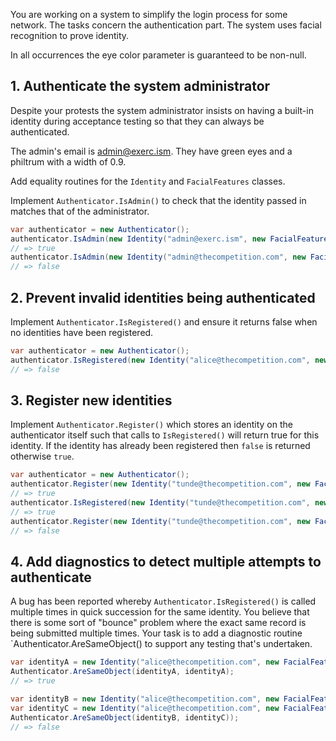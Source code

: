 You are working on a system to simplify the login process for some network. The tasks concern the authentication part. The system uses facial recognition to prove identity.

In all occurrences the eye color parameter is guaranteed to be non-null.

## 1. Authenticate the system administrator

Despite your protests the system administrator insists on having a built-in identity during acceptance testing so that they can always be authenticated.

The admin's email is admin@exerc.ism. They have green eyes and a philtrum with a width of 0.9.

Add equality routines for the `Identity` and `FacialFeatures` classes.

Implement `Authenticator.IsAdmin()` to check that the identity passed in matches that of the administrator.

```csharp
var authenticator = new Authenticator();
authenticator.IsAdmin(new Identity("admin@exerc.ism", new FacialFeatures("green", 0.9m)));
// => true
authenticator.IsAdmin(new Identity("admin@thecompetition.com", new FacialFeatures("green", 0.9m)));
// => false
```

## 2. Prevent invalid identities being authenticated

Implement `Authenticator.IsRegistered()` and ensure it returns false when no identities have been registered.

```csharp
var authenticator = new Authenticator();
authenticator.IsRegistered(new Identity("alice@thecompetition.com", new FacialFeatures("blue", 0.8m)));
// => false
```

## 3. Register new identities

Implement `Authenticator.Register()` which stores an identity on the authenticator itself such that calls to `IsRegistered()` will return true for this identity. If the identity has already been registered then `false` is returned otherwise `true`.

```csharp
var authenticator = new Authenticator();
authenticator.Register(new Identity("tunde@thecompetition.com", new FacialFeatures("blue", 0.9m)));
// => true
authenticator.IsRegistered(new Identity("tunde@thecompetition.com", new FacialFeatures("blue", 0.9m)));
// => true
authenticator.Register(new Identity("tunde@thecompetition.com", new FacialFeatures("blue", 0.9m)));
// => false

```

## 4. Add diagnostics to detect multiple attempts to authenticate

A bug has been reported whereby `Authenticator.IsRegistered()` is called multiple times in quick succession for the same identity. You believe that there is some sort of "bounce" problem where the exact same record is being submitted multiple times. Your task is to add a diagnostic routine `Authenticator.AreSameObject() to support any testing that's undertaken.

```csharp
var identityA = new Identity("alice@thecompetition.com", new FacialFeatures("blue", 0.9m));
Authenticator.AreSameObject(identityA, identityA);
// => true

var identityB = new Identity("alice@thecompetition.com", new FacialFeatures("blue", 0.9m));
var identityC = new Identity("alice@thecompetition.com", new FacialFeatures("blue", 0.9m));
Authenticator.AreSameObject(identityB, identityC));
// => false
```
